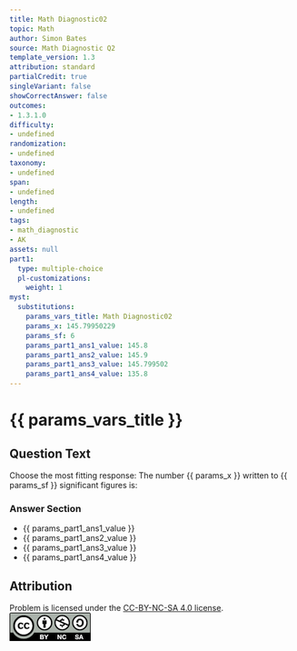 ```yaml
---
title: Math Diagnostic02
topic: Math
author: Simon Bates
source: Math Diagnostic Q2
template_version: 1.3
attribution: standard
partialCredit: true
singleVariant: false
showCorrectAnswer: false
outcomes:
- 1.3.1.0
difficulty:
- undefined
randomization:
- undefined
taxonomy:
- undefined
span:
- undefined
length:
- undefined
tags:
- math_diagnostic
- AK
assets: null
part1:
  type: multiple-choice
  pl-customizations:
    weight: 1
myst:
  substitutions:
    params_vars_title: Math Diagnostic02
    params_x: 145.79950229
    params_sf: 6
    params_part1_ans1_value: 145.8
    params_part1_ans2_value: 145.9
    params_part1_ans3_value: 145.799502
    params_part1_ans4_value: 135.8
---
```

# {{ params_vars_title }}

## Question Text

Choose the most fitting response:
The number {{ params_x }} written to {{ params_sf }} significant figures is:

### Answer Section

- {{ params_part1_ans1_value }}
- {{ params_part1_ans2_value }}
- {{ params_part1_ans3_value }}
- {{ params_part1_ans4_value }}

## Attribution

Problem is licensed under the [CC-BY-NC-SA 4.0 license](https://creativecommons.org/licenses/by-nc-sa/4.0/).<br> ![The Creative Commons 4.0 license requiring attribution-BY, non-commercial-NC, and share-alike-SA license.](https://raw.githubusercontent.com/firasm/bits/master/by-nc-sa.png)